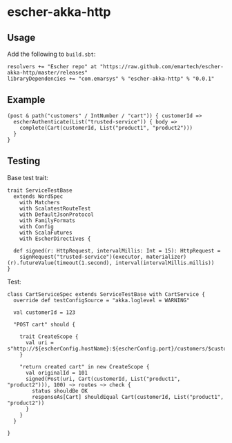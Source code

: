 escher-akka-http
================

Usage
-----

Add the following to `build.sbt`:

    resolvers += "Escher repo" at "https://raw.github.com/emartech/escher-akka-http/master/releases"
    libraryDependencies += "com.emarsys" % "escher-akka-http" % "0.0.1"

Example
-------

    (post & path("customers" / IntNumber / "cart")) { customerId =>
      escherAuthenticate(List("trusted-service")) { body =>
        complete(Cart(customerId, List("product1", "product2")))
      }
    }

Testing
-------

Base test trait:

    trait ServiceTestBase
      extends WordSpec
        with Matchers
        with ScalatestRouteTest
        with DefaultJsonProtocol
        with FamilyFormats
        with Config
        with ScalaFutures
        with EscherDirectives {

      def signed(r: HttpRequest, intervalMillis: Int = 15): HttpRequest =
        signRequest("trusted-service")(executor, materializer)(r).futureValue(timeout(1.second), interval(intervalMillis.millis))
    }

Test:

    class CartServiceSpec extends ServiceTestBase with CartService {
      override def testConfigSource = "akka.loglevel = WARNING"

      val customerId = 123

      "POST cart" should {

        trait CreateScope {
          val uri = s"http://${escherConfig.hostName}:${escherConfig.port}/customers/$customerId/cart"
        }

        "return created cart" in new CreateScope {
          val originalId = 101
          signed(Post(uri, Cart(customerId, List("product1", "product2"))), 100) ~> routes ~> check {
            status shouldBe OK
            responseAs[Cart] shouldEqual Cart(customerId, List("product1", "product2"))
          }
        }
      }

    }
